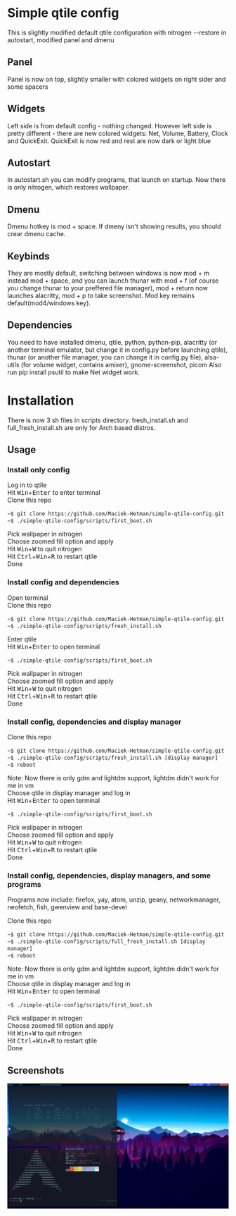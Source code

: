 # Simple qtile config #
This is slightly modified default qtile configuration with
nitrogen --restore in autostart, modified panel and dmenu

## Panel ##
Panel is now on top, slightly smaller with colored widgets on
right sider and some spacers

## Widgets ##
Left side is from default config - nothing changed. However left
side is pretty different - there are new colored widgets: Net, Volume,
Battery, Clock and QuickExit. QuickExit is now red and rest are now dark
or light blue

## Autostart ##
In autostart.sh you can modify programs, that launch on startup.
Now there is only nitrogen, which restores wallpaper.

## Dmenu ##
Dmenu hotkey is mod + space. If dmeny isn't showing results, you
should crear dmenu cache.

## Keybinds ##
They are mostly default, switching between windows is now mod + m
instead mod + space, and you can launch thunar with mod + f (of course
you change thunar to your preffered file manager), mod + return now
launches alacritty, mod + p to take screenshot. Mod key remains default(mod4/windows key).

## Dependencies ##
You need to have installed dmenu, qtile, python, python-pip,
alacritty (or another terminal emulator, but change it in config.py before
launching qtile), thunar (or another file manager, you can change it in
config.py file), alsa-utils (for volume widget, contains amixer),
gnome-screenshot, picom
Also run pip install psutil to make Net widget work.

# Installation #
There is now 3 sh files in scripts directory. fresh_install.sh and full_fresh_install.sh
are only for Arch based distros.

## Usage ##

### Install only config ###
Log in to qtile  
Hit <kbd>Win</kbd>+<kbd>Enter</kbd> to enter terminal  
Clone this repo  
```console
~$ git clone https://github.com/Maciek-Hetman/simple-qtile-config.git
~$ ./simple-qtile-config/scripts/first_boot.sh
```
Pick wallpaper in nitrogen  
Choose zoomed fill option and apply  
Hit <kbd>Win</kbd>+<kbd>W</kbd> to quit nitrogen  
Hit <kbd>Ctrl</kbd>+<kbd>Win</kbd>+<kbd>R</kbd> to restart qtile  
Done  

### Install config and dependencies ###
Open terminal  
Clone this repo  
```console
~$ git clone https://github.com/Maciek-Hetman/simple-qtile-config.git
~$ ./simple-qtile-config/scripts/fresh_install.sh
```
Enter qtile  
Hit <kbd>Win</kbd>+<kbd>Enter</kbd> to open terminal  
```console
~$ ./simple-qtile-config/scripts/first_boot.sh
```
Pick wallpaper in nitrogen  
Choose zoomed fill option and apply  
Hit <kbd>Win</kbd>+<kbd>W</kbd> to quit nitrogen  
Hit <kbd>Ctrl</kbd>+<kbd>Win</kbd>+<kbd>R</kbd> to restart qtile  
Done  

### Install config, dependencies and display manager ###
Clone this repo  
```console
~$ git clone https://github.com/Maciek-Hetman/simple-qtile-config.git
~$ ./simple-qtile-config/scripts/fresh_install.sh [display manager]
~$ reboot
```
Note: Now there is only gdm and lightdm support, lightdm didn't work for me in vm  
Choose qtile in display manager and log in  
Hit <kbd>Win</kbd>+<kbd>Enter</kbd> to open terminal
```console
~$ ./simple-qtile-config/scripts/first_boot.sh
```
Pick wallpaper in nitrogen  
Choose zoomed fill option and apply  
Hit <kbd>Win</kbd>+<kbd>W</kbd> to quit nitrogen  
Hit <kbd>Ctrl</kbd>+<kbd>Win</kbd>+<kbd>R</kbd> to restart qtile  
Done  

### Install config, dependencies, display managers, and some programs ###
Programs now include: firefox, yay, atom, unzip, geany, networkmanager, neofetch, fish, gwenview and base-devel  

Clone this repo  
```console
~$ git clone https://github.com/Maciek-Hetman/simple-qtile-config.git
~$ ./simple-qtile-config/scripts/full_fresh_install.sh [display manager]
~$ reboot
```
Note: Now there is only gdm and lightdm support, lightdm didn't work for me in vm  
Choose qtile in display manager and log in  
Hit <kbd>Win</kbd>+<kbd>Enter</kbd> to open terminal  
```console
~$ ./simple-qtile-config/scripts/first_boot.sh
```
Pick wallpaper in nitrogen  
Choose zoomed fill option and apply  
Hit <kbd>Win</kbd>+<kbd>W</kbd> to quit nitrogen  
Hit <kbd>Ctrl</kbd>+<kbd>Win</kbd>+<kbd>R</kbd> to restart qtile  
Done

## Screenshots ##
![Screenshot](https://raw.githubusercontent.com/Maciek-Hetman/simple-qtile-config/main/Screenshots/screenshot1.png)
